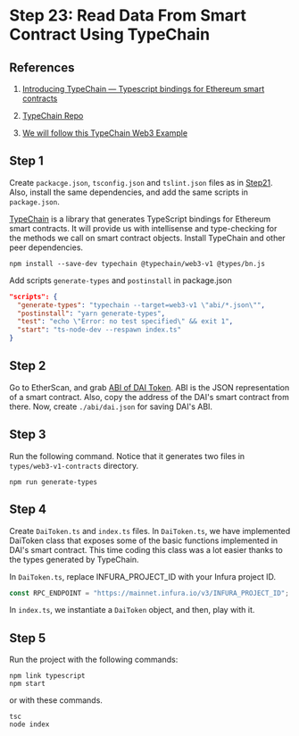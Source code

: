 # Step 23: Read Data From Smart Contract Using TypeChain

## References

1.  [Introducing TypeChain — Typescript bindings for Ethereum smart contracts](https://blog.neufund.org/introducing-typechain-typescript-bindings-for-ethereum-smart-contracts-839fc2becf22)

2.  [TypeChain Repo](https://github.com/ethereum-ts/TypeChain)

3.  [We will follow this TypeChain Web3 Example](https://github.com/ethereum-ts/TypeChain/tree/master/examples/web3-v1)

## Step 1

Create `packacge.json`, `tsconfig.json` and `tslint.json` files as in [Step21](../step21_web3_node_getbalance). Also, install the same dependencies, and add the same scripts in `package.json`.

[TypeChain](https://github.com/ethereum-ts/TypeChain) is a library that generates TypeScript bindings for Ethereum smart contracts. It will provide us with intellisense and type-checking for the methods we call on smart contract objects. Install TypeChain and other peer dependencies.

```
npm install --save-dev typechain @typechain/web3-v1 @types/bn.js
```

Add scripts `generate-types` and `postinstall` in package.json

```json
"scripts": {
  "generate-types": "typechain --target=web3-v1 \"abi/*.json\"",
  "postinstall": "yarn generate-types",
  "test": "echo \"Error: no test specified\" && exit 1",
  "start": "ts-node-dev --respawn index.ts"
}
```

## Step 2

Go to EtherScan, and grab [ABI of DAI Token](https://etherscan.io/address/0x6b175474e89094c44da98b954eedeac495271d0f#code). ABI is the JSON representation of a smart contract. Also, copy the address of the DAI's smart contract from there. Now, create `./abi/dai.json` for saving DAI's ABI.

## Step 3

Run the following command. Notice that it generates two files in `types/web3-v1-contracts` directory.

```
npm run generate-types
```

## Step 4

Create `DaiToken.ts` and `index.ts` files. In `DaiToken.ts`, we have implemented DaiToken class that exposes some of the basic functions implemented in DAI's smart contract. This time coding this class was a lot easier thanks to the types generated by TypeChain.

In `DaiToken.ts`, replace INFURA_PROJECT_ID with your Infura project ID.

```ts
const RPC_ENDPOINT = "https://mainnet.infura.io/v3/INFURA_PROJECT_ID";
```

In `index.ts`, we instantiate a `DaiToken` object, and then, play with it.

## Step 5

Run the project with the following commands:

```
npm link typescript
npm start
```

or with these commands.

```
tsc
node index
```
